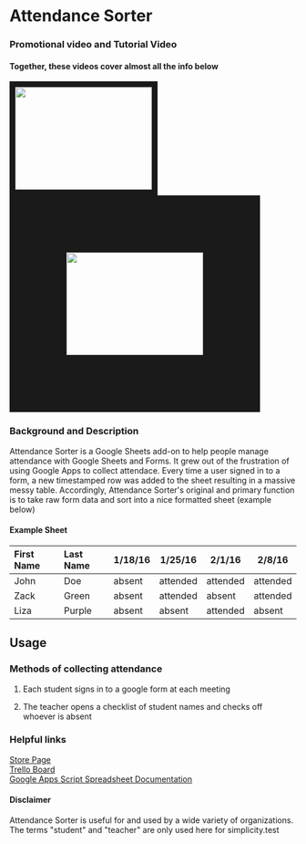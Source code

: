 # Attendance Sorter

### Promotional video and Tutorial Video 
#### Together, these videos cover almost all the info below
<a href="https://www.youtube.com/watch?v=_6WqHDGb-pU" target="_blank"><img src="http://img.youtube.com/vi/_6WqHDGb-pU/hqdefault.jpg" alt="" width="240" height="180" border="10" /></a>  <a href="https://www.youtube.com/watch?v=uB6Yd5HqMv0" target="_blank"><img src="http://img.youtube.com/vi/uB6Yd5HqMv0/hqdefault.jpg" alt="" width="240" height="180" border="100px" /></a>
### Background and Description
Attendance Sorter is a Google Sheets add-on to help people manage attendance with Google Sheets and Forms. It grew out of the frustration of using Google Apps to collect attendace. Every time a user signed in to a form, a new timestamped row was added to the sheet resulting in a massive messy table. Accordingly, Attendance Sorter's original and primary function is to take raw form data and sort into a nice formatted sheet (example below)

#### Example Sheet

| First Name    | Last Name     |1/18/16|1/25/16|2/1/16|2/8/16|
| :------------- |:-------------| -----|---|---|---|
| John | Doe |absent|attended|attended|attended|
| Zack | Green |absent|attended|absent|attended|
| Liza | Purple |absent|absent|attended|absent|

## Usage

### Methods of collecting attendance

1. Each student signs in to a google form at each meeting

2. The teacher opens a checklist of student names and checks off whoever is absent

### Helpful links

<a href="https://chrome.google.com/webstore/detail/attendance-sorter/poaklhcmcafeiocddnchehclcofieipn" target="_blank">Store Page</a><br>
<a href="https://trello.com/b/T8fVNcgW/attendance-sorter" target="_blank">Trello Board</a><br>
<a href="https://chrome.google.com/webstore/detail/attendance-sorter/poaklhcmcafeiocddnchehclcofieipn" target="_blank">Google Apps Script Spreadsheet Documentation</a>

#### Disclaimer
Attendance Sorter is useful for and used by a wide variety of organizations. The terms "student" and "teacher" are only used here for simplicity.test
